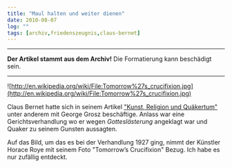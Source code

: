 ```yaml
---
title: "Maul halten und weiter dienen"
date: 2010-08-07
log: ""
tags: [archiv,friedenszeugnis,claus-bernet]
---
```

<hr><b>Der Artikel stammt aus dem Archiv!</b> Die Formatierung kann beschädigt sein.<hr>

![http://en.wikipedia.org/wiki/File:Tomorrow%27s_crucifixion.jpg](http://en.wikipedia.org/wiki/File:Tomorrow%27s_crucifixion.jpg)

Claus Bernet hatte sich in seinem Artikel <a href="http://www.the-independent-friend.de/?q=node/499">&quot;Kunst, Religion und Qu&auml;kertum&quot;</a> unter anderem mit George Grosz besch&auml;ftige. Anlass war eine Gerichtsverhandlung wo er wegen <i>Gottesl&auml;sterung</i> angeklagt war und Quaker zu seinem Gunsten aussagten. 
<!--break-->
Auf das Bild, um das es bei der Verhandlung 1927 ging, nimmt der K&uuml;nstler Horace Roye mit seinem Foto &quot;Tomorrow&rsquo;s Crucifixion&quot; Bezug. Ich habe es nur zuf&auml;llig entdeckt.
